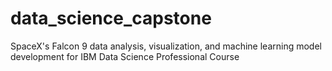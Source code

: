 # data_science_capstone
SpaceX's Falcon 9 data analysis, visualization, and machine learning model development for IBM Data Science Professional Course
